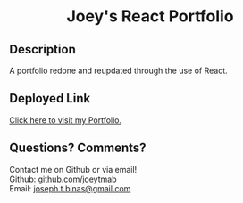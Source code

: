 <h1 align="center">Joey's React Portfolio</h1>

## Description

A portfolio redone and reupdated through the use of React.

## Deployed Link

[Click here to visit my Portfolio.](https://joeytmab.github.io/Joeys-React-Portfolio/)

## Questions? Comments?

Contact me on Github or via email! </br>
Github: [github.com/joeytmab](github.com/joeytmab) </br>
Email: [joseph.t.binas@gmail.com](joseph.t.binas@gmail.com)
